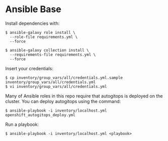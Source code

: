 # Ansible Base

Install dependencies with:

```
$ ansible-galaxy role install \
  --role-file requirements.yml \
  --force
```

```
$ ansible-galaxy collection install \
  --requirements-file requirements.yml \
  --force
```

Insert your credentials:

```
$ cp inventory/group_vars/all/credentials.yml.sample inventory/group_vars/all/credentials.yml
$ vi inventory/group_vars/all/credentials.yml
```

Many of Ansible roles in this repo require that autogitops is deployed on the cluster. You can
deploy autogitops using the command:

```
$ ansible-playbook -i inventory/localhost.yml openshift_autogitops_deploy.yml
```

Run a playbook:

```
$ ansible-playbook -i inventory/localhost.yml <playbook>
```
